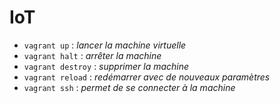 # IoT

- ```vagrant up``` : _lancer la machine virtuelle_
- ```vagrant halt``` : _arrêter la machine_
- ```vagrant destroy``` : _supprimer la machine_
- ```vagrant reload``` : _redémarrer avec de nouveaux paramètres_ 
- ```vagrant ssh``` : _permet de se connecter à la machine_